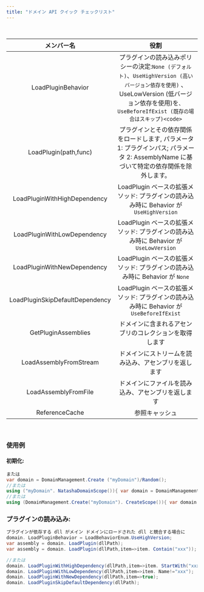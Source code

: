 ```yaml
---
title: "ドメイン API クイック チェックリスト"
---
```


<br/>

|              メンバー名              |                                                                       役割                                                                       |
|:-------------------------------:|:----------------------------------------------------------------------------------------------------------------------------------------------:|
|       LoadPluginBehavior        | プラグインの読み込みポリシーの決定:`None (デフォルト)`、`UseHighVersion (高いバージョン依存を使用)` 、UseLowVersion (低バージョン依存を使用)</code>を`、UseBeforeIfExist (既存の場合はスキップ)<code>` |
|      LoadPlugin(path,func)      |                                プラグインとその依存関係をロードします, パラメータ 1: プラグインパス; パラメータ 2: AssemblyName に基づいて特定の依存関係を除外します。                                |
|  LoadPluginWithHighDependency   |                                        LoadPlugin ベースの拡張メソッド: プラグインの読み込み時に Behavior が `UseHighVersion`                                         |
|   LoadPluginWithLowDependency   |                                         LoadPlugin ベースの拡張メソッド: プラグインの読み込み時に Behavior が `UseLowVersion`                                         |
|   LoadPluginWithNewDependency   |                                             LoadPlugin ベースの拡張メソッド: プラグインの読み込み時に Behavior が `None`                                              |
| LoadPluginSkipDefaultDependency |                                       LoadPlugin ベースの拡張メソッド: プラグインの読み込み時に Behavior が `UseBeforeIfExist`                                        |
|       GetPluginAssemblies       |                                                          ドメインに含まれるアセンブリのコレクションを取得します                                                           |
|     LoadAssemblyFromStream      |                                                           ドメインにストリームを読み込み、アセンブリを返します                                                           |
|      LoadAssemblyFromFile       |                                                           ドメインにファイルを読み込み、アセンブリを返します                                                            |
|         ReferenceCache          |                                                                    参照キャッシュ                                                                     |


<br/>

### 使用例

#### 初期化:
```c#
または
var domain = DomainManagement.Create ("myDomain")/Random();
//または
using ("myDomain". NatashaDomainScope()){ var domain = DomainManagement.CurrentDomain;  }
//または
using (DomainManagement.Create("myDomain"). CreateScope()){ var domain = DomainManagement.CurrentDomain; }
```

### プラグインの読み込み:
```c#
プラグインが依存する dll がメイン ドメインにロードされた dll と競合する場合に
domain. LoadPluginBehavior = LoadBehaviorEnum.UseHighVersion;
var assembly = domain. LoadPlugin(dllPath);
var assembly = domain. LoadPlugin(dllPath,item=>item. Contain("xxx"));

//または
domain. LoadPluginWithHighDependency(dllPath,item=>item. StartWith("xxx"));
domain. LoadPluginWithLowDependency(dllPath,item=>item. Name!="xxx");
domain. LoadPluginWithNewDependency(dllPath,item=>true);
domain. LoadPluginSkipDefaultDependency(dllPath);
```